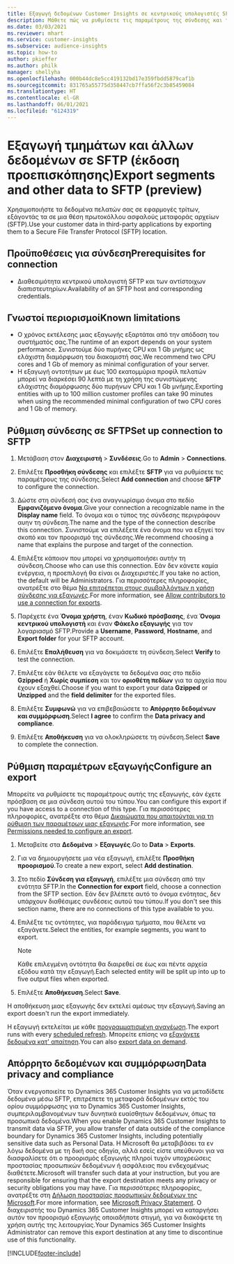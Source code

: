 ```yaml
---
title: Εξαγωγή δεδομένων Customer Insights σε κεντρικούς υπολογιστές SFTP
description: Μάθετε πώς να ρυθμίσετε τις παραμέτρους της σύνδεσης και της εξαγωγής σε μια τοποθεσία SFTP.
ms.date: 03/03/2021
ms.reviewer: mhart
ms.service: customer-insights
ms.subservice: audience-insights
ms.topic: how-to
author: pkieffer
ms.author: philk
manager: shellyha
ms.openlocfilehash: 000b44dc8e5cc419132bd17e359fbdd5879caf1b
ms.sourcegitcommit: 831765a55775d358447cb7ffa56f2c3b85459084
ms.translationtype: HT
ms.contentlocale: el-GR
ms.lasthandoff: 06/01/2021
ms.locfileid: "6124319"
---
```

# <a name="export-segments-and-other-data-to-sftp-preview"></a><span data-ttu-id="7a321-103">Εξαγωγή τμημάτων και άλλων δεδομένων σε SFTP (έκδοση προεπισκόπησης)</span><span class="sxs-lookup"><span data-stu-id="7a321-103">Export segments and other data to SFTP (preview)</span></span>

<span data-ttu-id="7a321-104">Χρησιμοποιήστε τα δεδομένα πελατών σας σε εφαρμογές τρίτων, εξάγοντάς τα σε μια θέση πρωτοκόλλου ασφαλούς μεταφοράς αρχείων (SFTP).</span><span class="sxs-lookup"><span data-stu-id="7a321-104">Use your customer data in third-party applications by exporting them to a Secure File Transfer Protocol (SFTP) location.</span></span>

## <a name="prerequisites-for-connection"></a><span data-ttu-id="7a321-105">Προϋποθέσεις για σύνδεση</span><span class="sxs-lookup"><span data-stu-id="7a321-105">Prerequisites for connection</span></span>

- <span data-ttu-id="7a321-106">Διαθεσιμότητα κεντρικού υπολογιστή SFTP και των αντίστοιχων διαπιστευτηρίων.</span><span class="sxs-lookup"><span data-stu-id="7a321-106">Availability of an SFTP host and corresponding credentials.</span></span>

## <a name="known-limitations"></a><span data-ttu-id="7a321-107">Γνωστοί περιορισμοί</span><span class="sxs-lookup"><span data-stu-id="7a321-107">Known limitations</span></span>

- <span data-ttu-id="7a321-108">Ο χρόνος εκτέλεσης μιας εξαγωγής εξαρτάται από την απόδοση του συστήματός σας.</span><span class="sxs-lookup"><span data-stu-id="7a321-108">The runtime of an export depends on your system performance.</span></span> <span data-ttu-id="7a321-109">Συνιστούμε δύο πυρήνες CPU και 1 Gb μνήμης ως ελάχιστη διαμόρφωση του διακομιστή σας.</span><span class="sxs-lookup"><span data-stu-id="7a321-109">We recommend two CPU cores and 1 Gb of memory as minimal configuration of your server.</span></span> 
- <span data-ttu-id="7a321-110">Η εξαγωγή οντοτήτων με έως 100 εκατομμύρια προφίλ πελατών μπορεί να διαρκέσει 90 λεπτά με τη χρήση της συνιστώμενης ελάχιστης διαμόρφωσης δύο πυρήνων CPU και 1 Gb μνήμης.</span><span class="sxs-lookup"><span data-stu-id="7a321-110">Exporting entities with up to 100 million customer profiles can take 90 minutes when using the recommended minimal configuration of two CPU cores and 1 Gb of memory.</span></span> 

## <a name="set-up-connection-to-sftp"></a><span data-ttu-id="7a321-111">Ρύθμιση σύνδεσης σε SFTP</span><span class="sxs-lookup"><span data-stu-id="7a321-111">Set up connection to SFTP</span></span>

1. <span data-ttu-id="7a321-112">Μετάβαση στον **Διαχειριστή** > **Συνδέσεις**.</span><span class="sxs-lookup"><span data-stu-id="7a321-112">Go to **Admin** > **Connections**.</span></span>

1. <span data-ttu-id="7a321-113">Επιλέξτε **Προσθήκη σύνδεσης** και επιλέξτε **SFTP** για να ρυθμίσετε τις παραμέτρους της σύνδεσης.</span><span class="sxs-lookup"><span data-stu-id="7a321-113">Select **Add connection** and choose **SFTP** to configure the connection.</span></span>

1. <span data-ttu-id="7a321-114">Δώστε στη σύνδεσή σας ένα αναγνωρίσιμο όνομα στο πεδίο **Εμφανιζόμενο όνομα**.</span><span class="sxs-lookup"><span data-stu-id="7a321-114">Give your connection a recognizable name in the **Display name** field.</span></span> <span data-ttu-id="7a321-115">Το όνομα και ο τύπος της σύνδεσης περιγράφουν αυην τη σύνδεση.</span><span class="sxs-lookup"><span data-stu-id="7a321-115">The name and the type of the connection describe this connection.</span></span> <span data-ttu-id="7a321-116">Συνιστούμε να επιλέξετε ένα όνομα που να εξηγεί τον σκοπό και τον προορισμό της σύνδεσης.</span><span class="sxs-lookup"><span data-stu-id="7a321-116">We recommend choosing a name that explains the purpose and target of the connection.</span></span>

1. <span data-ttu-id="7a321-117">Επιλέξτε κάποιον που μπορεί να χρησιμοποιήσει αυτήν τη σύνδεση.</span><span class="sxs-lookup"><span data-stu-id="7a321-117">Choose who can use this connection.</span></span> <span data-ttu-id="7a321-118">Εάν δεν κάνετε καμία ενέργεια, η προεπιλογή θα είναι οι Διαχειριστές.</span><span class="sxs-lookup"><span data-stu-id="7a321-118">If you take no action, the default will be Administrators.</span></span> <span data-ttu-id="7a321-119">Για περισσότερες πληροφορίες, ανατρέξτε στο θέμα [Να επιτρέπεται στους συμβαλλόντων η χρήση σύνδεσης για εξαγωγές](connections.md#allow-contributors-to-use-a-connection-for-exports).</span><span class="sxs-lookup"><span data-stu-id="7a321-119">For more information, see [Allow contributors to use a connection for exports](connections.md#allow-contributors-to-use-a-connection-for-exports).</span></span>

1. <span data-ttu-id="7a321-120">Παρέχετε ένα **Όνομα χρήστη**, έναν **Κωδικό πρόσβασης**, ένα **Όνομα κεντρικού υπολογιστή** και έναν **Φάκελο εξαγωγής** για τον λογαριασμό SFTP.</span><span class="sxs-lookup"><span data-stu-id="7a321-120">Provide a **Username**, **Password**, **Hostname**, and **Export folder** for your SFTP account.</span></span>

1. <span data-ttu-id="7a321-121">Επιλέξτε **Επαλήθευση** για να δοκιμάσετε τη σύνδεση.</span><span class="sxs-lookup"><span data-stu-id="7a321-121">Select **Verify** to test the connection.</span></span>

1. <span data-ttu-id="7a321-122">Επιλέξτε εάν θέλετε να εξαγάγετε τα δεδομένα σας στο πεδίο **Gzipped** ή **Χωρίς συμπίεση** και τον **οριοθέτη πεδίων** για τα αρχεία που έχουν εξαχθεί.</span><span class="sxs-lookup"><span data-stu-id="7a321-122">Choose if you want to export your data **Gzipped** or **Unzipped** and the **field delimiter** for the exported files.</span></span>

1. <span data-ttu-id="7a321-123">Επιλέξτε **Συμφωνώ** για να επιβεβαιώσετε το **Απόρρητο δεδομένων και συμμόρφωση**.</span><span class="sxs-lookup"><span data-stu-id="7a321-123">Select **I agree** to confirm the **Data privacy and compliance**.</span></span>

1. <span data-ttu-id="7a321-124">Επιλέξτε **Αποθήκευση** για να ολοκληρώσετε τη σύνδεση.</span><span class="sxs-lookup"><span data-stu-id="7a321-124">Select **Save** to complete the connection.</span></span>

## <a name="configure-an-export"></a><span data-ttu-id="7a321-125">Ρύθμιση παραμέτρων εξαγωγής</span><span class="sxs-lookup"><span data-stu-id="7a321-125">Configure an export</span></span>

<span data-ttu-id="7a321-126">Μπορείτε να ρυθμίσετε τις παραμέτρους αυτής της εξαγωγής, εάν έχετε πρόσβαση σε μια σύνδεση αυτού του τύπου.</span><span class="sxs-lookup"><span data-stu-id="7a321-126">You can configure this export if you have access to a connection of this type.</span></span> <span data-ttu-id="7a321-127">Για περισσότερες πληροφορίες, ανατρέξτε στο θέμα [Δικαιώματα που απαιτούνται για τη ρύθμιση των παραμέτρων μιας εξαγωγής](export-destinations.md#set-up-a-new-export).</span><span class="sxs-lookup"><span data-stu-id="7a321-127">For more information, see [Permissions needed to configure an export](export-destinations.md#set-up-a-new-export).</span></span>

1. <span data-ttu-id="7a321-128">Μεταβείτε στα **Δεδομένα** > **Εξαγωγές**.</span><span class="sxs-lookup"><span data-stu-id="7a321-128">Go to **Data** > **Exports**.</span></span>

1. <span data-ttu-id="7a321-129">Για να δημιουργήσετε μια νέα εξαγωγή, επιλέξτε **Προσθήκη προορισμού**.</span><span class="sxs-lookup"><span data-stu-id="7a321-129">To create a new export, select **Add destination**.</span></span>

1. <span data-ttu-id="7a321-130">Στο πεδίο **Σύνδεση για εξαγωγή**, επιλέξτε μια σύνδεση από την ενότητα SFTP.</span><span class="sxs-lookup"><span data-stu-id="7a321-130">In the **Connection for export** field, choose a connection from the SFTP section.</span></span> <span data-ttu-id="7a321-131">Εάν δεν βλέπετε αυτό το όνομα ενότητας, δεν υπάρχουν διαθέσιμες συνδέσεις αυτού του τύπου.</span><span class="sxs-lookup"><span data-stu-id="7a321-131">If you don't see this section name, there are no connections of this type available to you.</span></span>

1. <span data-ttu-id="7a321-132">Επιλέξτε τις οντότητες, για παράδειγμα τμήματα, που θέλετε να εξαγάγετε.</span><span class="sxs-lookup"><span data-stu-id="7a321-132">Select the entities, for example segments, you want to export.</span></span>

   > [!NOTE]
   > <span data-ttu-id="7a321-133">Κάθε επιλεγμένη οντότητα θα διαιρεθεί σε έως και πέντε αρχεία εξόδου κατά την εξαγωγή.</span><span class="sxs-lookup"><span data-stu-id="7a321-133">Each selected entity will be split up into up to five output files when exported.</span></span> 

1. <span data-ttu-id="7a321-134">Επιλέξτε **Αποθήκευση**.</span><span class="sxs-lookup"><span data-stu-id="7a321-134">Select **Save**.</span></span>

<span data-ttu-id="7a321-135">Η αποθήκευση μιας εξαγωγής δεν εκτελεί αμέσως την εξαγωγή.</span><span class="sxs-lookup"><span data-stu-id="7a321-135">Saving an export doesn't run the export immediately.</span></span>

<span data-ttu-id="7a321-136">Η εξαγωγή εκτελείται με κάθε [προγραμματισμένη ανανέωση](system.md#schedule-tab).</span><span class="sxs-lookup"><span data-stu-id="7a321-136">The export runs with every [scheduled refresh](system.md#schedule-tab).</span></span> <span data-ttu-id="7a321-137">Μπορείτε επίσης να [εξαγάγετε δεδομένα κατ' απαίτηση](export-destinations.md#run-exports-on-demand).</span><span class="sxs-lookup"><span data-stu-id="7a321-137">You can also [export data on demand](export-destinations.md#run-exports-on-demand).</span></span> 

## <a name="data-privacy-and-compliance"></a><span data-ttu-id="7a321-138">Απόρρητο δεδομένων και συμμόρφωση</span><span class="sxs-lookup"><span data-stu-id="7a321-138">Data privacy and compliance</span></span>

<span data-ttu-id="7a321-139">Όταν ενεργοποιείτε το Dynamics 365 Customer Insights για να μεταδίδετε δεδομένα μέσω SFTP, επιτρέπετε τη μεταφορά δεδομένων εκτός του ορίου συμμόρφωσης για το Dynamics 365 Customer Insights, συμπεριλαμβανομένων των δυνητικά ευαίσθητων δεδομένων, όπως τα προσωπικά δεδομένα.</span><span class="sxs-lookup"><span data-stu-id="7a321-139">When you enable Dynamics 365 Customer Insights to transmit data via SFTP, you allow transfer of data outside of the compliance boundary for Dynamics 365 Customer Insights, including potentially sensitive data such as Personal Data.</span></span> <span data-ttu-id="7a321-140">Η Microsoft θα μεταβιβάσει τα εν λόγω δεδομένα με τη δική σας οδηγία, αλλά εσείς είστε υπεύθυνοι για να διασφαλίσετε ότι ο προορισμός εξαγωγής πληροί τυχόν υποχρεώσεις προστασίας προσωπικών δεδομένων ή ασφάλειας που ενδεχομένως διαθέτετε.</span><span class="sxs-lookup"><span data-stu-id="7a321-140">Microsoft will transfer such data at your instruction, but you are responsible for ensuring that the export destination meets any privacy or security obligations you may have.</span></span> <span data-ttu-id="7a321-141">Για περισσότερες πληροφορίες, ανατρέξτε στη [Δήλωση προστασίας προσωπικών δεδομένων της Microsoft](https://go.microsoft.com/fwlink/?linkid=396732).</span><span class="sxs-lookup"><span data-stu-id="7a321-141">For more information, see [Microsoft Privacy Statement](https://go.microsoft.com/fwlink/?linkid=396732).</span></span>
<span data-ttu-id="7a321-142">Ο διαχειριστής του Dynamics 365 Customer Insights μπορεί να καταργήσει αυτόν τον προορισμό εξαγωγής οποιαδήποτε στιγμή, για να διακόψετε τη χρήση αυτής της λειτουργίας.</span><span class="sxs-lookup"><span data-stu-id="7a321-142">Your Dynamics 365 Customer Insights Administrator can remove this export destination at any time to discontinue use of this functionality.</span></span>

[!INCLUDE[footer-include](../includes/footer-banner.md)]
